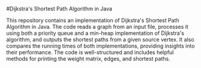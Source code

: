 #Dijkstra's Shortest Path Algorithm in Java

This repository contains an implementation of Dijkstra's Shortest Path Algorithm in Java. The code reads a graph from an input file, processes it using both a priority queue and a min-heap implementation of Dijkstra's algorithm, and outputs the shortest paths from a given source vertex. It also compares the running times of both implementations, providing insights into their performance. The code is well-structured and includes helpful methods for printing the weight matrix, edges, and shortest paths.
